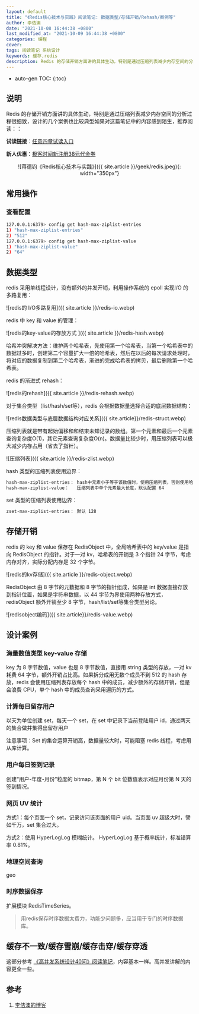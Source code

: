 ```yaml
---
layout: default
title: "《Redis核心技术与实践》阅读笔记: 数据类型/存储开销/Rehash/案例等"
author: 李佶澳
date: "2021-10-08 16:44:38 +0800"
last_modified_at: "2021-10-09 16:44:38 +0800"
categories: 编程
cover:
tags: 阅读笔记 系统设计
keywords: 缓存,redis
description: Redis 的存储开销方面讲的具体生动，特别是通过压缩列表减少内存空间的分析过程很细致
---
```


* auto-gen TOC:
{:toc}

## 说明


Redis 的存储开销方面讲的具体生动，特别是通过压缩列表减少内存空间的分析过程很细致，设计的几个案例也比较典型如果对这篇笔记中的内容感到陌生，推荐阅读：：

**试读链接**：[任意四章试读入口](https://time.geekbang.org/column/intro/100056701?code=dQqx1JcLTCjGZabRJS4Tn6Lr98ibK6HXCMOmQvnABlU%3D)

**新人优惠**：[极客时间新注册38元代金券](https://time.geekbang.org/hybrid/activity/invite/INV?giftType=1&uid=E274D90C022D49&source=app_share)

<span style="display:block;text-align:center">![蒋德钧《Redis核心技术与实践》]({{ site.article }}/geek/redis.jpeg){: width="350px"}</span>


## 常用操作

### 查看配置

```sh
127.0.0.1:6379> config get hash-max-ziplist-entries
1) "hash-max-ziplist-entries"
2) "512"
127.0.0.1:6379> config get hash-max-ziplist-value
1) "hash-max-ziplist-value"
2) "64"
```

## 数据类型

redis 采用单线程设计，没有额外的并发开销，利用操作系统的 epoll 实现I/O 的多路复用：

![redis的 I/O多路复用]({{ site.article }}/redis-io.webp)

redis 中 key 和 value 的管理：

![redis的key-value的存放方式 ]({{ site.article }}/redis-hash.webp)

哈希冲突解决方法：维护两个哈希表，先使用第一个哈希表，当第一个哈希表中的数据过多时，创建第二个容量扩大一倍的哈希表，然后在以后的每次请求处理时，将对应的数据复制到第二个哈希表，渐进的完成哈希表的拷贝，最后删除第一个哈希表。

redis 的渐进式 rehash：

![redis的rehash]({{ site.article }}/redis-rehash.webp)

对于集合类型（list/hash/set等），redis 会根据数据量选择合适的底层数据结构：

![redis数据类型与底层数据结构对应关系]({{ site.article}}/redis-struct.webp)

压缩列表就是带有起始偏移和和结束未知记录的数组。第一个元素和最后一个元素查询复杂度O(1)，其它元素查询复杂度O(n)。数据量比较少时，用压缩列表可以极大减少内存占用（省去了指针）。

![压缩列表]({{ site.article }}/redis-zlist.webp)


hash 类型的压缩列表使用边界：

```sh
hash-max-ziplist-entries： hash中元素小于等于该数值时，使用压缩列表，否则使用哈希表，默认配置 512
hash-max-ziplist-value：   压缩列表中单个元素最大长度，默认配置 64

```

set 类型的压缩列表使用边界：

```sh
zset-max-ziplist-entries： 默认 128
```

## 存储开销

redis 的 key 和 value 保存在 RedisObject 中，全局哈希表中的 key/value 是指向 RedisObject 的指针。对于一对 kv，哈希表的开销是 3 个指针 24 字节，考虑内存对齐，实际分配内存是 32 个字节。

![redis的kv存储]({{ site.article }}/redis-object.webp)

RedisObject 由 8 字节的元数据和 8 字节的指针组成，如果是 int 数据直接存放到指针位置，如果是字符串数据，以 44 字节为界使用两种存放方式，redisObject 额外开销至少 8 字节，hash/list/set等集合类型另论。

![redisobject编码]({{ site.article}}/redis-value.webp)

## 设计案例

### 海量数值类型 key-value 存储

key 为 8 字节数值，value 也是 8 字节数值，直接用 string 类型的存放，一对 kv 耗费 64 字节，额外开销占比高。如果拆分成用无数个成员不到 512 的 hash 存放，redis 会使用压缩列表存放每个 hash 中的成员，减少额外的存储开销，但是会浪费 CPU，单个 hash 中的成员查询采用遍历的方式。


### 计算每日留存用户

以天为单位创建 set，每天一个 set，在 set 中记录下当前登陆用户 id，通过两天的集合做并集得出留存用户

注意事项：Set 的集合运算开销高，数据量较大时，可能阻塞 redis 线程，考虑用从库计算。

### 用户每日签到记录

创建“用户-年度-月份”粒度的 bitmap，第 N 个 bit 位数值表示对应月份第 N 天的签到情况。

### 网页 UV 统计

方式1：每个页面一个 set，记录访问该页面的用户 uid。当页面 uv 超级大时，譬如千万，set 集合过大。

方式2：使用 HyperLogLog 模糊统计。 HyperLogLog 基于概率统计，标准错算率 0.81%。

### 地理空间查询

geo

### 时序数据保存

扩展模块 RedisTimeSeries。

>用redis保存时序数据太费力，功能少问题多，应当用于专门的时序数据库。 


## 缓存不一致/缓存雪崩/缓存击穿/缓存穿透

这部分参考 [《高并发系统设计40问》阅读笔记](https://www.lijiaocn.com/%E7%BC%96%E7%A8%8B/2021/10/08/geek-gaobingfa.html#%E7%BC%93%E5%AD%98%E4%BC%98%E5%8C%96)，内容基本一样。高并发讲解的内容更全一些。



## 参考

1. [李佶澳的博客][1]

[1]: https://www.lijiaocn.com "李佶澳的博客"

